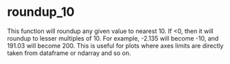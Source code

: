 # roundup_10
This function will roundup any given value to nearest 10. If &lt;0, then it will roundup     to lesser multiples of 10.      For example, -2.135 will become -10, and 191.03 will become 200.     This is useful for plots where axes limits are directly taken from dataframe or ndarray and so on.
